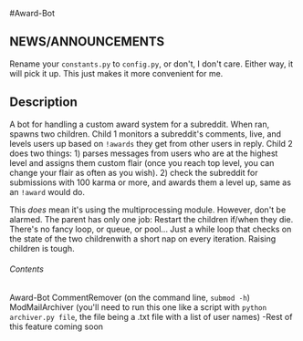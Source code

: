 #Award-Bot

## NEWS/ANNOUNCEMENTS

 Rename your `constants.py` to `config.py`, or don't, I don't care. Either way, it will pick it up. This just makes it more convenient for me.

## Description

 A bot for handling a custom award system for a subreddit. When ran, spawns two children. Child 1 monitors a subreddit's comments, live, and levels users up based on `!awards` they get from other users in reply. Child 2 does two things: 1) parses messages from users who are at the highest level and assigns them custom flair (once you reach top level, you can change your flair as often as you wish). 2) check the subreddit for submissions with 100 karma or more, and awards them a level up, same as an `!award` would do.

 This *does* mean it's using the multiprocessing module. However, don't be alarmed. The parent has only one job: Restart the children if/when they die. There's no fancy loop, or queue, or pool... Just a while loop that checks on the state of the two childrenwith a short nap on every iteration. Raising children is tough.

###### Contents

 Award-Bot
 CommentRemover (on the command line, `submod -h`)
 ModMailArchiver (you'll need to run this one like a script with `python archiver.py file`, the file being a .txt file with a list of user names)
    -Rest of this feature coming soon
